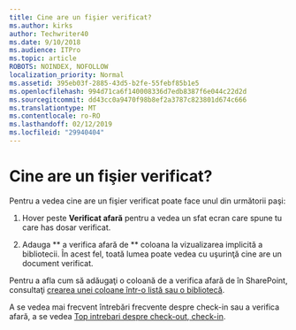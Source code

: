 ```yaml
---
title: Cine are un fişier verificat?
ms.author: kirks
author: Techwriter40
ms.date: 9/10/2018
ms.audience: ITPro
ms.topic: article
ROBOTS: NOINDEX, NOFOLLOW
localization_priority: Normal
ms.assetid: 395eb03f-2885-43d5-b2fe-55febf85b1e5
ms.openlocfilehash: 994d71ca6f140008336d7edb8387f6e044c22d2d
ms.sourcegitcommit: dd43cc0a9470f98b8ef2a3787c823801d674c666
ms.translationtype: MT
ms.contentlocale: ro-RO
ms.lasthandoff: 02/12/2019
ms.locfileid: "29940404"
---
```

# <a name="who-has-a-file-checked-out"></a>Cine are un fişier verificat?

Pentru a vedea cine are un fişier verificat poate face unul din următorii paşi:
  
1. Hover peste **Verificat afară** pentru a vedea un sfat ecran care spune tu care has dosar verificat. 
    
2. Adauga ** a verifica afară de ** coloana la vizualizarea implicită a bibliotecii. În acest fel, toată lumea poate vedea cu uşurinţă cine are un document verificat. 
    
Pentru a afla cum să adăugaţi o coloană de a verifica afară de în SharePoint, consultaţi [crearea unei coloane într-o listă sau o bibliotecă](https://go.microsoft.com/fwlink/?linkid=2019591). 
  
A se vedea mai frecvent întrebări frecvente despre check-in sau a verifica afară, a se vedea [Top intrebari despre check-out, check-in](https://go.microsoft.com/fwlink/?linkid=2018786).
  

